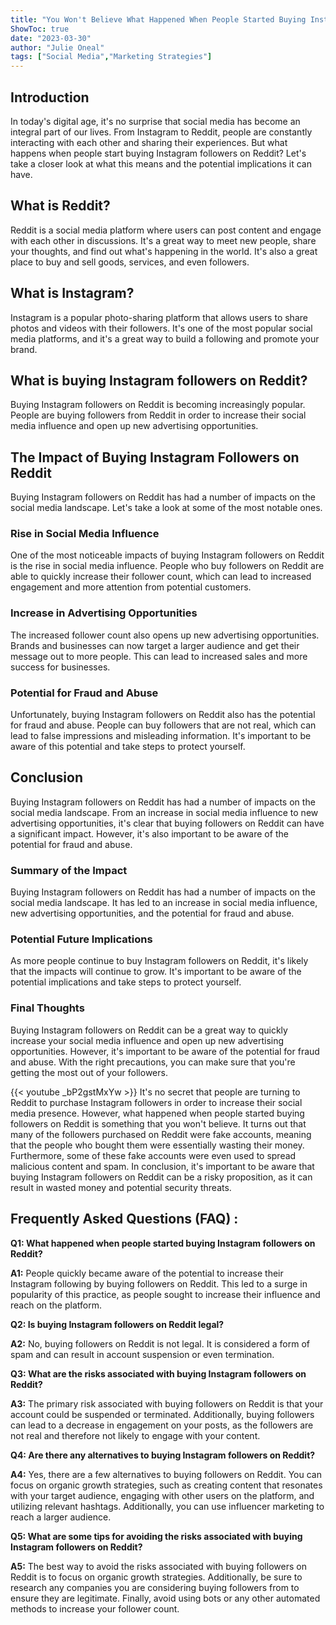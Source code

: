 ```yaml
---
title: "You Won't Believe What Happened When People Started Buying Instagram Followers on Reddit!"
ShowToc: true 
date: "2023-03-30"
author: "Julie Oneal" 
tags: ["Social Media","Marketing Strategies"]
---
```

## Introduction

In today's digital age, it's no surprise that social media has become an integral part of our lives. From Instagram to Reddit, people are constantly interacting with each other and sharing their experiences. But what happens when people start buying Instagram followers on Reddit? Let's take a closer look at what this means and the potential implications it can have.

## What is Reddit?

Reddit is a social media platform where users can post content and engage with each other in discussions. It's a great way to meet new people, share your thoughts, and find out what's happening in the world. It's also a great place to buy and sell goods, services, and even followers.

## What is Instagram?

Instagram is a popular photo-sharing platform that allows users to share photos and videos with their followers. It's one of the most popular social media platforms, and it's a great way to build a following and promote your brand.

## What is buying Instagram followers on Reddit?

Buying Instagram followers on Reddit is becoming increasingly popular. People are buying followers from Reddit in order to increase their social media influence and open up new advertising opportunities.

## The Impact of Buying Instagram Followers on Reddit

Buying Instagram followers on Reddit has had a number of impacts on the social media landscape. Let's take a look at some of the most notable ones.

### Rise in Social Media Influence

One of the most noticeable impacts of buying Instagram followers on Reddit is the rise in social media influence. People who buy followers on Reddit are able to quickly increase their follower count, which can lead to increased engagement and more attention from potential customers.

### Increase in Advertising Opportunities

The increased follower count also opens up new advertising opportunities. Brands and businesses can now target a larger audience and get their message out to more people. This can lead to increased sales and more success for businesses.

### Potential for Fraud and Abuse

Unfortunately, buying Instagram followers on Reddit also has the potential for fraud and abuse. People can buy followers that are not real, which can lead to false impressions and misleading information. It's important to be aware of this potential and take steps to protect yourself.

## Conclusion

Buying Instagram followers on Reddit has had a number of impacts on the social media landscape. From an increase in social media influence to new advertising opportunities, it's clear that buying followers on Reddit can have a significant impact. However, it's also important to be aware of the potential for fraud and abuse.

### Summary of the Impact

Buying Instagram followers on Reddit has had a number of impacts on the social media landscape. It has led to an increase in social media influence, new advertising opportunities, and the potential for fraud and abuse.

### Potential Future Implications

As more people continue to buy Instagram followers on Reddit, it's likely that the impacts will continue to grow. It's important to be aware of the potential implications and take steps to protect yourself.

### Final Thoughts

Buying Instagram followers on Reddit can be a great way to quickly increase your social media influence and open up new advertising opportunities. However, it's important to be aware of the potential for fraud and abuse. With the right precautions, you can make sure that you're getting the most out of your followers.

{{< youtube _bP2gstMxYw >}} 
It's no secret that people are turning to Reddit to purchase Instagram followers in order to increase their social media presence. However, what happened when people started buying followers on Reddit is something that you won't believe. It turns out that many of the followers purchased on Reddit were fake accounts, meaning that the people who bought them were essentially wasting their money. Furthermore, some of these fake accounts were even used to spread malicious content and spam. In conclusion, it's important to be aware that buying Instagram followers on Reddit can be a risky proposition, as it can result in wasted money and potential security threats.

## Frequently Asked Questions (FAQ) :
**Q1: What happened when people started buying Instagram followers on Reddit?**

**A1:** People quickly became aware of the potential to increase their Instagram following by buying followers on Reddit. This led to a surge in popularity of this practice, as people sought to increase their influence and reach on the platform.

**Q2: Is buying Instagram followers on Reddit legal?**

**A2:** No, buying followers on Reddit is not legal. It is considered a form of spam and can result in account suspension or even termination.

**Q3: What are the risks associated with buying Instagram followers on Reddit?**

**A3:** The primary risk associated with buying followers on Reddit is that your account could be suspended or terminated. Additionally, buying followers can lead to a decrease in engagement on your posts, as the followers are not real and therefore not likely to engage with your content.

**Q4: Are there any alternatives to buying Instagram followers on Reddit?**

**A4:** Yes, there are a few alternatives to buying followers on Reddit. You can focus on organic growth strategies, such as creating content that resonates with your target audience, engaging with other users on the platform, and utilizing relevant hashtags. Additionally, you can use influencer marketing to reach a larger audience.

**Q5: What are some tips for avoiding the risks associated with buying Instagram followers on Reddit?**

**A5:** The best way to avoid the risks associated with buying followers on Reddit is to focus on organic growth strategies. Additionally, be sure to research any companies you are considering buying followers from to ensure they are legitimate. Finally, avoid using bots or any other automated methods to increase your follower count.


